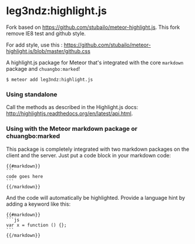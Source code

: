 leg3ndz:highlight.js
===================

Fork based on https://github.com/stubailo/meteor-highlight.js. This fork remove IE8 test and github style.

For add style, use this : https://github.com/stubailo/meteor-highlight.js/blob/master/github.css

A highlight.js package for Meteor that's integrated with the core `markdown` package and `chuangbo:marked`!

```
$ meteor add leg3ndz:highlight.js
```

### Using standalone

Call the methods as described in the Highlight.js docs: <http://highlightjs.readthedocs.org/en/latest/api.html>.

### Using with the Meteor markdown package or chuangbo:marked

This package is completely integrated with two markdown packages on the client and the server. Just put a code block in your markdown code:

    {{#markdown}}
    ```
    code goes here
    ```
    {{/markdown}}

And the code will automatically be highlighted. Provide a language hint by adding a keyword like this:

    {{#markdown}}
    ```js
    var x = function () {};
    ```
    {{/markdown}}
